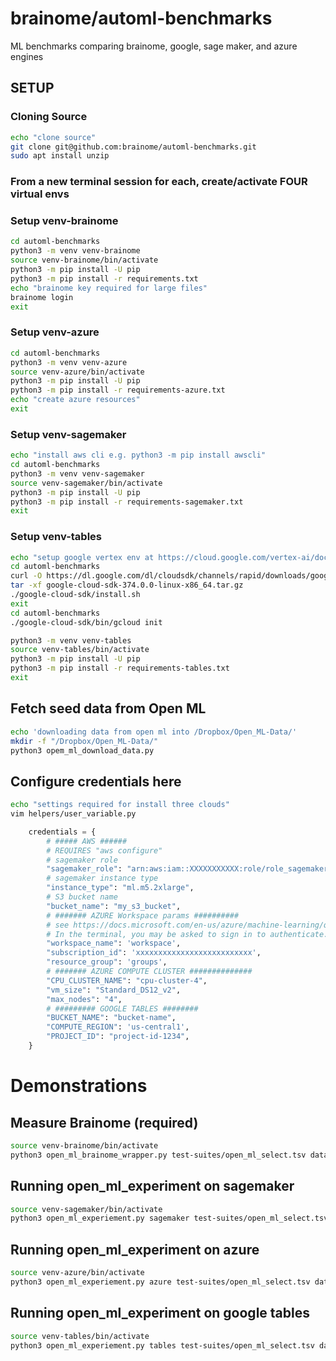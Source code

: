 <!--
# Brainome Daimensions(tm)
#
# The Brainome Table Compiler(tm)
# Copyright (c) 2022 Brainome Incorporated. All Rights Reserved.
# GPLv3 license, all text above must be included in any redistribution.
# See LICENSE.TXT for more information.
#
# This program may use Brainome's servers for cloud computing. Server use
# is subject to separate license agreement.
#
# Contact: itadmin@brainome.ai
# for questions and suggestions.
#
# @author: andy.stevko@brainome.ai
# @author: zachary.stone@brainome.ai
-->

# brainome/automl-benchmarks
ML benchmarks comparing brainome, google, sage maker, and azure engines

## SETUP
### Cloning Source

```bash
echo "clone source"
git clone git@github.com:brainome/automl-benchmarks.git
sudo apt install unzip
```
### From a new terminal session for each, create/activate FOUR virtual envs

### Setup venv-brainome
```bash
cd automl-benchmarks
python3 -m venv venv-brainome
source venv-brainome/bin/activate
python3 -m pip install -U pip
python3 -m pip install -r requirements.txt
echo "brainome key required for large files"
brainome login
exit
```
### Setup venv-azure
```bash
cd automl-benchmarks
python3 -m venv venv-azure
source venv-azure/bin/activate
python3 -m pip install -U pip
python3 -m pip install -r requirements-azure.txt
echo "create azure resources"
exit
```
### Setup venv-sagemaker
```bash
echo "install aws cli e.g. python3 -m pip install awscli"
cd automl-benchmarks
python3 -m venv venv-sagemaker
source venv-sagemaker/bin/activate
python3 -m pip install -U pip
python3 -m pip install -r requirements-sagemaker.txt
exit
```
### Setup venv-tables
```bash
echo "setup google vertex env at https://cloud.google.com/vertex-ai/docs/start/cloud-environment"
cd automl-benchmarks
curl -O https://dl.google.com/dl/cloudsdk/channels/rapid/downloads/google-cloud-sdk-374.0.0-linux-x86_64.tar.gz
tar -xf google-cloud-sdk-374.0.0-linux-x86_64.tar.gz
./google-cloud-sdk/install.sh
exit
cd automl-benchmarks
./google-cloud-sdk/bin/gcloud init

python3 -m venv venv-tables
source venv-tables/bin/activate
python3 -m pip install -U pip
python3 -m pip install -r requirements-tables.txt
exit
```
## Fetch seed data from Open ML
```bash
echo 'downloading data from open ml into /Dropbox/Open_ML-Data/'
mkdir -f "/Dropbox/Open_ML-Data/"
python3 opem_ml_download_data.py
```

## Configure credentials here
```bash
echo "settings required for install three clouds"
vim helpers/user_variable.py
```
```python
	credentials = {
		# ##### AWS ######
		# REQUIRES "aws configure"
		# sagemaker role
		"sagemaker_role": "arn:aws:iam::XXXXXXXXXXX:role/role_sagemaker",
		# sagemaker instance type
		"instance_type": "ml.m5.2xlarge",
		# S3 bucket name
		"bucket_name": "my_s3_bucket",			
		# ####### AZURE Workspace params ##########
		# see https://docs.microsoft.com/en-us/azure/machine-learning/quickstart-create-resources
		# In the terminal, you may be asked to sign in to authenticate. Copy the code and follow the link to complete this step.
		"workspace_name": 'workspace',
		"subscription_id": 'xxxxxxxxxxxxxxxxxxxxxxxxxx',
		"resource_group": 'groups',
		# ####### AZURE COMPUTE CLUSTER ##############
		"CPU_CLUSTER_NAME": "cpu-cluster-4",
		"vm_size": "Standard_DS12_v2",
		"max_nodes": "4",
		# ######### GOOGLE TABLES ########
		"BUCKET_NAME": "bucket-name",
		"COMPUTE_REGION": 'us-central1',
		"PROJECT_ID": "project-id-1234",
	}
```
# Demonstrations
## Measure Brainome (required)
```bash
source venv-brainome/bin/activate
python3 open_ml_brainome_wrapper.py test-suites/open_ml_select.tsv data/
```

## Running open_ml_experiment on sagemaker 
```bash
source venv-sagemaker/bin/activate
python3 open_ml_experiement.py sagemaker test-suites/open_ml_select.tsv data/
```

## Running open_ml_experiment on azure 
```bash
source venv-azure/bin/activate
python3 open_ml_experiement.py azure test-suites/open_ml_select.tsv data/
```

## Running open_ml_experiment on google tables 
```bash
source venv-tables/bin/activate
python3 open_ml_experiement.py tables test-suites/open_ml_select.tsv data/
```
